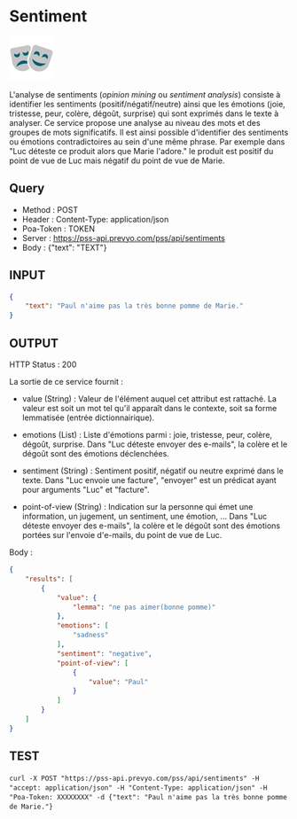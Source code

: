 Sentiment
==

<img src="../images/ic_pss_sentiment.png" alt="drawing" width="80"/>

L'analyse de sentiments (<i>opinion mining</i> ou <i>sentiment analysis</i>) consiste à identifier les sentiments (positif/négatif/neutre) ainsi que les émotions (joie, tristesse, peur, colère, dégoût, surprise) qui sont exprimés dans le texte à analyser. Ce service propose une analyse au niveau des mots et des groupes de mots significatifs. Il est ainsi possible d'identifier des sentiments ou émotions contradictoires au sein d'une même phrase. Par exemple dans "Luc déteste ce produit alors que Marie l'adore." le produit est positif du point de vue de Luc mais négatif du point de vue de Marie.

Query
--
* Method : POST
* Header : Content-Type: application/json
* Poa-Token : TOKEN
* Server : https://pss-api.prevyo.com/pss/api/sentiments
* Body : {"text": "TEXT"}

INPUT
--

```JSON
{
    "text": "Paul n'aime pas la très bonne pomme de Marie."
}
```

OUTPUT
--
HTTP Status : 200

La sortie de ce service fournit :

* value (String) : Valeur de l'élément auquel cet attribut est rattaché. La valeur est soit un mot tel qu'il apparaît dans le contexte, soit sa forme lemmatisée (entrée dictionnairique).

* emotions (List) : Liste d'émotions parmi : joie, tristesse, peur, colère, dégoût, surprise.
Dans "Luc déteste envoyer des e-mails", la colère et le dégoût sont des émotions déclenchées.

* sentiment (String) : Sentiment positif, négatif ou neutre exprimé dans le texte.
Dans "Luc envoie une facture", "envoyer" est un prédicat ayant pour arguments "Luc" et "facture".

* point-of-view (String) : Indication sur la personne qui émet une information, un jugement, un sentiment, une émotion, ...
Dans "Luc déteste envoyer des e-mails", la colère et le dégoût sont des émotions portées sur l'envoie d'e-mails, du point de vue de Luc.


Body :

```JSON
{
    "results": [
        {
            "value": {
                "lemma": "ne pas aimer(bonne pomme)"
            },
            "emotions": [
                "sadness"
            ],
            "sentiment": "negative",
            "point-of-view": [
                {
                    "value": "Paul"
                }
            ]
        }
    ]
}
```

TEST
--

`curl -X POST "https://pss-api.prevyo.com/pss/api/sentiments" -H "accept: application/json" -H "Content-Type: application/json" -H "Poa-Token: XXXXXXXX" -d {"text": "Paul n'aime pas la très bonne pomme de Marie."}` 


